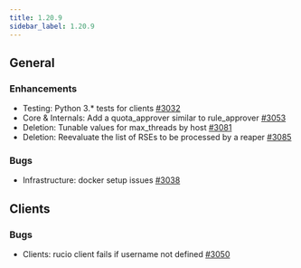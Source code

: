 ```yaml
---
title: 1.20.9
sidebar_label: 1.20.9
---
```


## General

### Enhancements

- Testing: Python 3.* tests for clients [#3032](https://github.com/rucio/rucio/issues/3032)
- Core & Internals: Add a quota_approver similar to rule_approver [#3053](https://github.com/rucio/rucio/issues/3053)
- Deletion: Tunable values for max_threads by host [#3081](https://github.com/rucio/rucio/issues/3081)
- Deletion: Reevaluate the list of RSEs to be processed by a reaper [#3085](https://github.com/rucio/rucio/issues/3085)

### Bugs

- Infrastructure: docker setup issues [#3038](https://github.com/rucio/rucio/issues/3038)

## Clients

### Bugs

- Clients: rucio client fails if username not defined [#3050](https://github.com/rucio/rucio/issues/3050)
